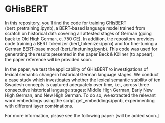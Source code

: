 # GHisBERT
In this repository, you'll find the code for training GHisBERT (bert_pretraining.ipynb), a BERT-based language model trained from scratch on historical data covering all attested stages of German (going back to Old High German, c. 750 CE). In addition, the repository provides code training a BERT tokenizer (bert_tokenizer.ipynb) and for fine-tuning a German BERT-base model (bert_finetuning.ipynb). This code was used for generating the results presented in the paper Beck & Köllner (to appear); the paper reference will be provided soon. 

In the paper, we test the applicability of GHisBERT to investigations of lexical semantic change in historical German
language stages. We conduct a case study which investigates whether the lexical semantic stability
of ten Swadesh concepts is captured adequately over time, i.e., across three consecutive historical
language stages: Middle High German, Early New High German, and New High German. 
To do so, we extracted the relevant word embeddings using the script get_embeddings.ipynb, experimenting with different layer combinations. 


For more information, please see the following paper:
[will be added soon.]
